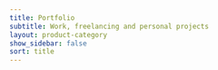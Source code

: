 ```yaml
---
title: Portfolio
subtitle: Work, freelancing and personal projects
layout: product-category
show_sidebar: false
sort: title
---
```

